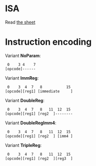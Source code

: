 # ISA
Read [the sheet](ISA.ods)

# Instruction encoding
Variant **NoParam**:
```
 0    3 4    7
[opcode]------
```

Variant **ImmReg**:
```
 0    3  4  7   8           15
[opcode][reg1] [immediate     ]
```

Variant **DoubleReg**:
```
 0    3  4  7   8   11  12  15
[opcode][reg1] [reg2  ]--------
```

Variant **DoubleRegImm4**:
```
 0    3  4  7   8   11  12  15
[opcode][reg1] [reg2  ] [imm4 ] 
```

Variant **TripleReg**:
```
 0    3  4  7   8   11  12  15
[opcode][reg1] [reg2  ][reg3  ]
```
